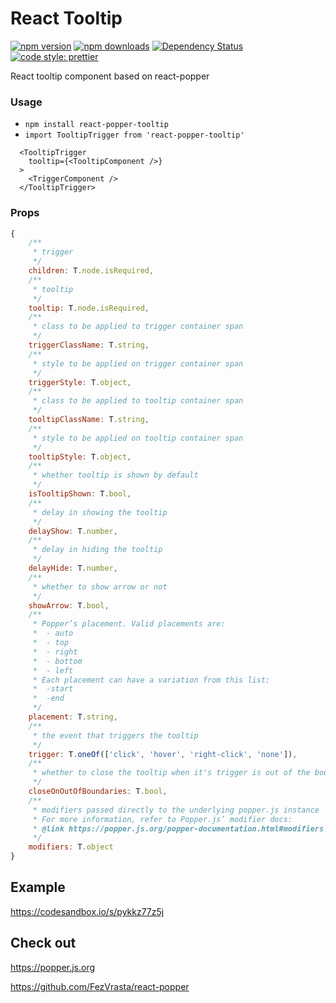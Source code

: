 # React Tooltip
[![npm version](https://img.shields.io/npm/v/react-popper-tooltip.svg)](https://www.npmjs.com/package/react-popper-tooltip)
[![npm downloads](https://img.shields.io/npm/dm/react-popper-tooltip.svg)](https://www.npmjs.com/package/react-popper-tooltip)
[![Dependency Status](https://david-dm.org/mohsinulhaq/react-popper-tooltip.svg)](https://david-dm.org/mohsinulhaq/react-popper-tooltip)
[![code style: prettier](https://img.shields.io/badge/code_style-prettier-ff69b4.svg)](https://github.com/prettier/prettier)

React tooltip component based on react-popper

### Usage
- `npm install react-popper-tooltip`
- `import TooltipTrigger from 'react-popper-tooltip'`
~~~~
  <TooltipTrigger
    tooltip={<TooltipComponent />}
  >
    <TriggerComponent />
  </TooltipTrigger>
~~~~

### Props
```javascript
{
    /**
     * trigger
     */
    children: T.node.isRequired,
    /**
     * tooltip
     */
    tooltip: T.node.isRequired,
    /**
     * class to be applied to trigger container span
     */
    triggerClassName: T.string,
    /**
     * style to be applied on trigger container span
     */
    triggerStyle: T.object,
    /**
     * class to be applied to tooltip container span
     */
    tooltipClassName: T.string,
    /**
     * style to be applied on tooltip container span
     */
    tooltipStyle: T.object,
    /**
     * whether tooltip is shown by default
     */
    isTooltipShown: T.bool,
    /**
     * delay in showing the tooltip
     */
    delayShow: T.number,
    /**
     * delay in hiding the tooltip
     */
    delayHide: T.number,
    /**
     * whether to show arrow or not
     */
    showArrow: T.bool,
    /**
     * Popper’s placement. Valid placements are:
     *  - auto
     *  - top
     *  - right
     *  - bottom
     *  - left
     * Each placement can have a variation from this list:
     *  -start
     *  -end
     */
    placement: T.string,
    /**
     * the event that triggers the tooltip
     */
    trigger: T.oneOf(['click', 'hover', 'right-click', 'none']),
    /**
     * whether to close the tooltip when it's trigger is out of the boundary
     */
    closeOnOutOfBoundaries: T.bool,
    /**
     * modifiers passed directly to the underlying popper.js instance
     * For more information, refer to Popper.js’ modifier docs:
     * @link https://popper.js.org/popper-documentation.html#modifiers
     */
    modifiers: T.object
}
```

## Example
https://codesandbox.io/s/pykkz77z5j

## Check out
https://popper.js.org

https://github.com/FezVrasta/react-popper
